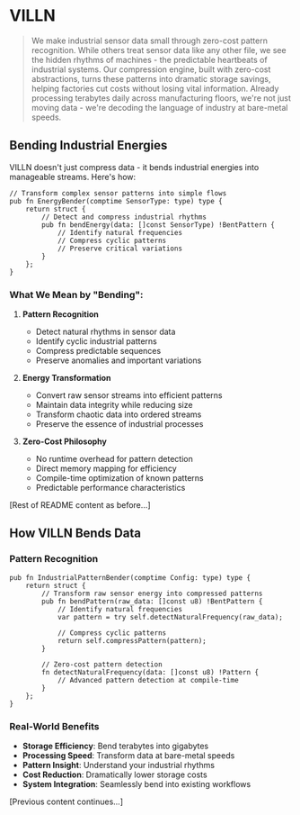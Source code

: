 # VILLN

> We make industrial sensor data small through zero-cost pattern recognition. While others treat sensor data like any other file, we see the hidden rhythms of machines - the predictable heartbeats of industrial systems. Our compression engine, built with zero-cost abstractions, turns these patterns into dramatic storage savings, helping factories cut costs without losing vital information. Already processing terabytes daily across manufacturing floors, we're not just moving data - we're decoding the language of industry at bare-metal speeds.

## Bending Industrial Energies

VILLN doesn't just compress data - it bends industrial energies into manageable streams. Here's how:

```zig
// Transform complex sensor patterns into simple flows
pub fn EnergyBender(comptime SensorType: type) type {
    return struct {
        // Detect and compress industrial rhythms
        pub fn bendEnergy(data: []const SensorType) !BentPattern {
            // Identify natural frequencies
            // Compress cyclic patterns
            // Preserve critical variations
        }
    };
}
```

### What We Mean by "Bending":

1. **Pattern Recognition**
   - Detect natural rhythms in sensor data
   - Identify cyclic industrial patterns
   - Compress predictable sequences
   - Preserve anomalies and important variations

2. **Energy Transformation**
   - Convert raw sensor streams into efficient patterns
   - Maintain data integrity while reducing size
   - Transform chaotic data into ordered streams
   - Preserve the essence of industrial processes

3. **Zero-Cost Philosophy**
   - No runtime overhead for pattern detection
   - Direct memory mapping for efficiency
   - Compile-time optimization of known patterns
   - Predictable performance characteristics

[Rest of README content as before...]

## How VILLN Bends Data

### Pattern Recognition
```zig
pub fn IndustrialPatternBender(comptime Config: type) type {
    return struct {
        // Transform raw sensor energy into compressed patterns
        pub fn bendPattern(raw_data: []const u8) !BentPattern {
            // Identify natural frequencies
            var pattern = try self.detectNaturalFrequency(raw_data);
            
            // Compress cyclic patterns
            return self.compressPattern(pattern);
        }
        
        // Zero-cost pattern detection
        fn detectNaturalFrequency(data: []const u8) !Pattern {
            // Advanced pattern detection at compile-time
        }
    };
}
```

### Real-World Benefits

- **Storage Efficiency**: Bend terabytes into gigabytes
- **Processing Speed**: Transform data at bare-metal speeds
- **Pattern Insight**: Understand your industrial rhythms
- **Cost Reduction**: Dramatically lower storage costs
- **System Integration**: Seamlessly bend into existing workflows

[Previous content continues...]